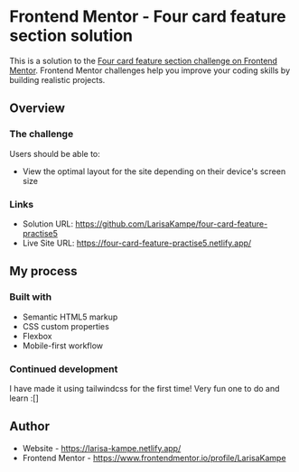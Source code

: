 # Frontend Mentor - Four card feature section solution

This is a solution to the [Four card feature section challenge on Frontend Mentor](https://www.frontendmentor.io/challenges/four-card-feature-section-weK1eFYK). Frontend Mentor challenges help you improve your coding skills by building realistic projects. 

## Overview

### The challenge

Users should be able to:

- View the optimal layout for the site depending on their device's screen size

### Links

- Solution URL: https://github.com/LarisaKampe/four-card-feature-practise5
- Live Site URL: https://four-card-feature-practise5.netlify.app/

## My process

### Built with

- Semantic HTML5 markup
- CSS custom properties
- Flexbox
- Mobile-first workflow

### Continued development

I have made it using tailwindcss for the first time! Very fun one to do and learn :[]

## Author

- Website - https://larisa-kampe.netlify.app/
- Frontend Mentor - https://www.frontendmentor.io/profile/LarisaKampe
